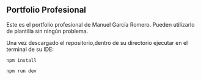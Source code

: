 ## Portfolio Profesional

Este es el portfolio profesional de Manuel García Romero. Pueden utilizarlo de plantilla sin ningún problema.

Una vez descargado el repositorio,dentro de su directorio ejecutar en el terminal de su IDE:

```
npm install
```

```
npm run dev
```


